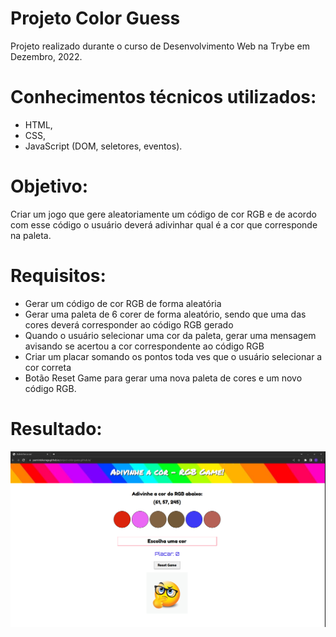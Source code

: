 # Projeto Color Guess

Projeto realizado durante o curso de Desenvolvimento Web na Trybe em Dezembro, 2022.

# Conhecimentos técnicos utilizados: 

* HTML, 
* CSS, 
* JavaScript (DOM, seletores, eventos).

# Objetivo:

Criar um jogo que gere aleatoriamente um código de cor RGB e de acordo com esse código o usuário deverá adivinhar qual é a cor que corresponde na paleta.

# Requisitos:

* Gerar um código de cor RGB de forma aleatória
* Gerar uma paleta de 6 corer de forma aleatório, sendo que uma das cores deverá corresponder ao código RGB gerado
* Quando o usuário selecionar uma cor da paleta, gerar uma mensagem avisando se acertou a cor correspondente ao código RGB
* Criar um placar somando os pontos toda ves que o usuário selecionar a cor correta
* Botão Reset Game para gerar uma nova paleta de cores e um novo código RGB.

# Resultado:

![resultado do meu projeto](./img/project-color-guess.png)
